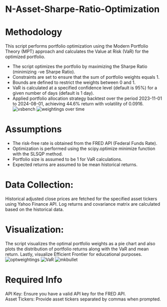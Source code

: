# N-Asset-Sharpe-Ratio-Optimization
# Methodology
This script performs portfolio optimization using the Modern Portfolio Theory (MPT) approach and calculates the Value at Risk (VaR) for the optimized portfolio. <br />
- The script optimizes the portfolio by maximizing the Sharpe Ratio (minimizing -ve Sharpe Ratio).<br />
- Constraints are set to ensure that the sum of portfolio weights equals 1.<br />
- Bounds are defined to restrict the weights between 0 and 1.<br />
- VaR is calculated at a specified confidence level (default is 95%) for a given number of days (default is 1 day).<br />
- Applied portfolio allocation strategy backtest over the period 2023-11-01 to 2024-08-01, achieving 44.6% return with volatility of 0.0916. <br />
![vsbench](https://github.com/user-attachments/assets/039eee07-2f1c-44c9-9e43-a76bae8073b8)
![weightings over time](https://github.com/user-attachments/assets/b77a38b1-5a3a-4da5-a6aa-e266165070dc)

# Assumptions
- The risk-free rate is obtained from the FRED API (Federal Funds Rate).
- Optimization is performed using the scipy.optimize minimize function with the SLSQP method.<br />
- Portfolio size is assumed to be 1 for VaR calculations.<br />
- Expected returns are assumed to be mean historical returns.<br />
# Data Collection:
Historical adjusted close prices are fetched for the specified asset tickers using Yahoo Finance API. Log returns and covariance matrix are calculated based on the historical data.<br />
# Visualization:
The script visualizes the optimal portfolio weights as a pie chart and also plots the distribution of portfolio returns along with the VaR and mean return. Lastly, visualize Efficient Frontier for educational purposes.
![optweightings](https://github.com/user-attachments/assets/c8a744cd-63a7-4ec5-bb3c-d054afdf998f)
![VaR](https://github.com/user-attachments/assets/7b399b89-bbc5-4c8f-8f60-2f3a87c58b0d)
![mkbullet](https://github.com/user-attachments/assets/34835f16-7148-43d1-9e80-8e6834b547f8)

# Required Info
API Key: Ensure you have a valid API key for the FRED API.<br />
Asset Tickers: Provide asset tickers separated by commas when prompted.<br />
